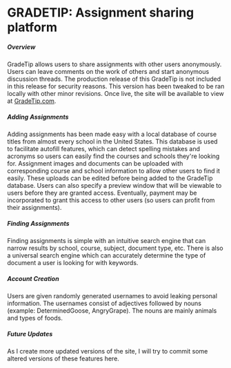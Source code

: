 # GRADETIP: Assignment sharing platform
##### Overview
GradeTip allows users to share assignments with other users anonymously. Users can leave comments on the work of others and start anonymous discussion threads. The production release of this GradeTip is not included in this release for security reasons. This version has been tweaked to be ran locally with other minor revisions. Once live, the site will be available to view at [GradeTip.com](https://gradetip.com).
##### Adding Assignments
Adding assignments has been made easy with a local database of course titles from almost every school in the United States. This database is used to facilitate autofill features, which can detect spelling mistakes and acronyms so users can easily find the courses and schools they're looking for. Assignment images and documents can be uploaded with corresponding course and school information to allow other users to find it easily. These uploads can be edited before being added to the GradeTip database. Users can also specify a preview window that will be viewable to users before they are granted access. Eventually, payment may be incorporated to grant this access to other users (so users can profit from their assignments).
##### Finding Assignments
Finding assignments is simple with an intuitive search engine that can narrow results by school, course, subject, document type, etc. There is also a universal search engine which can accurately determine the type of document a user is looking for with keywords.
##### Account Creation
Users are given randomly generated usernames to avoid leaking personal information. The usernames consist of adjectives followed by nouns (example: DeterminedGoose, AngryGrape). The nouns are mainly animals and types of foods.
##### Future Updates
As I create more updated versions of the site, I will try to commit some altered versions of these features here.
